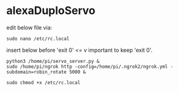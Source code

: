 # alexaDuploServo


edit below file via:

    sudo nano /etc/rc.local

insert below before 'exit 0' <= v important to keep 'exit 0'.

    python3 /home/pi/servo_server.py &
    sudo /home/pi/ngrok http -config=/home/pi/.ngrok2/ngrok.yml -subdomain=robin_rotate 5000 &

    sudo chmod +x /etc/rc.local
